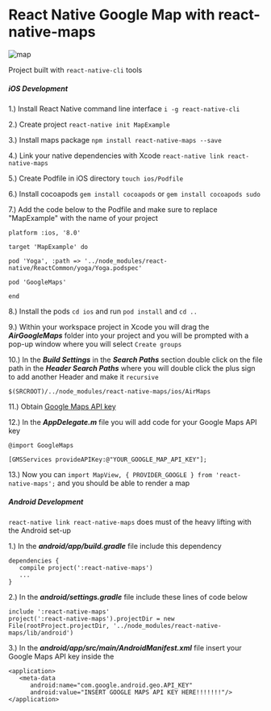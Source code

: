 # React Native Google Map with react-native-maps

![map](http://g.recordit.co/bf0Hsl8LGv.gif)

Project built with `react-native-cli` tools

##### iOS Development

1.) Install React Native command line interface `i -g react-native-cli`

2.) Create project `react-native init MapExample`

3.) Install maps package `npm install react-native-maps --save`

4.) Link your native dependencies with Xcode `react-native link react-native-maps`

5.) Create Podfile in iOS directory `touch ios/Podfile`

6.) Install  cocoapods `gem install cocoapods` or `gem install cocoapods sudo`

7.) Add the code below to the Podfile and make sure to replace "MapExample" with the name of your project

```
platform :ios, '8.0'

target 'MapExample' do

pod 'Yoga', :path => '../node_modules/react-native/ReactCommon/yoga/Yoga.podspec'

pod 'GoogleMaps'

end
```

8.) Install the pods `cd ios` and run `pod install` and `cd ..`

9.) Within your workspace project in Xcode you will drag the **_AirGoogleMaps_** folder into your project and you will be prompted with a pop-up window where you will select `Create groups`

10.) In the **_Build Settings_** in the **_Search Paths_** section double click on the file path in the **_Header Search Paths_** where you will double click the plus sign to add another Header and make it `recursive`

```
$(SRCROOT)/../node_modules/react-native-maps/ios/AirMaps
```

11.) Obtain [Google Maps API key](https://developers.google.com/maps/documentation/ios-sdk/get-api-key)

12.) In the **_AppDelegate.m_** file you will add code for your Google Maps API key

```
@import GoogleMaps

[GMSServices provideAPIKey:@"YOUR_GOOGLE_MAP_API_KEY"];
```

13.) Now you can `import MapView, { PROVIDER_GOOGLE } from 'react-native-maps';` and you should be able to render a map

##### Android Development

`react-native link react-native-maps` does must of the heavy lifting with the Android set-up

1.) In the **_android/app/build.gradle_** file include this dependency

```
dependencies {
   compile project(':react-native-maps')
   ...
}
```

2.) In the **_android/settings.gradle_** file include these lines of code below

```
include ':react-native-maps'
project(':react-native-maps').projectDir = new File(rootProject.projectDir, '../node_modules/react-native-maps/lib/android')
```

3.) In the **_android/app/src/main/AndroidManifest.xml_** file insert your Google Maps API key inside the <application>

```
<application>
   <meta-data
      android:name="com.google.android.geo.API_KEY"
      android:value="INSERT GOOGLE MAPS API KEY HERE!!!!!!!"/>
</application>
```

